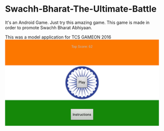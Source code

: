 # Swachh-Bharat-The-Ultimate-Battle
It's an Android Game. Just try this amazing game. This game is made in order to promote Swachh Bharat Abhiyaan.

This was a model application for TCS GAMEON 2016
![GitHub Logo](/Screenshots/Screenshot_2016-03-26-04-30-50.png)
